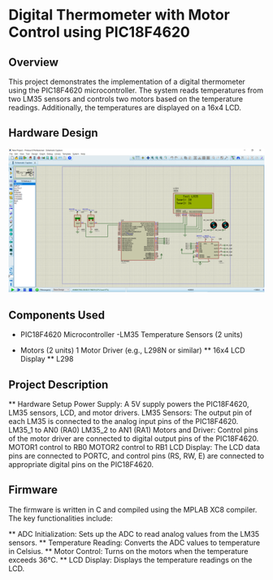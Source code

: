 # Digital Thermometer with Motor Control using PIC18F4620
## Overview
This project demonstrates the implementation of a digital thermometer using the PIC18F4620 microcontroller. The system reads temperatures from two LM35 sensors and controls two motors based on the temperature readings. Additionally, the temperatures are displayed on a 16x4 LCD.
## Hardware Design
![Design](https://github.com/HossamGamalElhelw/Digital-Thermometer-DC-Motor/blob/main/Design.png)
## Components Used
+ PIC18F4620 Microcontroller
-LM35 Temperature Sensors (2 units)
- Motors (2 units)
1 Motor Driver (e.g., L298N or similar)
** 16x4 LCD Display
** L298
## Project Description
** Hardware Setup
Power Supply: A 5V supply powers the PIC18F4620, LM35 sensors, LCD, and motor drivers.
LM35 Sensors: The output pin of each LM35 is connected to the analog input pins of the PIC18F4620.
LM35_1 to AN0 (RA0)
LM35_2 to AN1 (RA1)
Motors and Driver: Control pins of the motor driver are connected to digital output pins of the PIC18F4620.
MOTOR1 control to RB0
MOTOR2 control to RB1
LCD Display: The LCD data pins are connected to PORTC, and control pins (RS, RW, E) are connected to appropriate digital pins on the PIC18F4620.
## Firmware
The firmware is written in C and compiled using the MPLAB XC8 compiler. The key functionalities include:

** ADC Initialization: Sets up the ADC to read analog values from the LM35 sensors.
** Temperature Reading: Converts the ADC values to temperature in Celsius.
** Motor Control: Turns on the motors when the temperature exceeds 36°C.
** LCD Display: Displays the temperature readings on the LCD.
